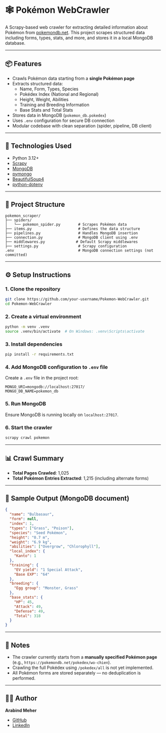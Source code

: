 # 🕸️ Pokémon WebCrawler

A Scrapy-based web crawler for extracting detailed information about Pokémon from [pokemondb.net](https://pokemondb.net). This project scrapes structured data including forms, types, stats, and more, and stores it in a local MongoDB database.

---

## 📦 Features

- Crawls Pokémon data starting from a **single Pokémon page**
- Extracts structured data:
  - Name, Form, Types, Species
  - Pokédex Index (National and Regional)
  - Height, Weight, Abilities
  - Training and Breeding Information
  - Base Stats and Total Stats
- Stores data in MongoDB (`pokemon_db.pokedex`)
- Uses `.env` configuration for secure DB connection
- Modular codebase with clean separation (spider, pipeline, DB client)

---

## 🚀 Technologies Used

- Python 3.12+
- [Scrapy](https://scrapy.org/)
- [MongoDB](https://www.mongodb.com/)
- [pymongo](https://pypi.org/project/pymongo/)
- [BeautifulSoup4](https://pypi.org/project/beautifulsoup4/)
- [python-dotenv](https://pypi.org/project/python-dotenv/)

---

## 📂 Project Structure

```
pokemon_scraper/
├── spiders/
│   └── pokemon_spider.py        # Scrapes Pokémon data
├── items.py                     # Defines the data structure
├── pipelines.py                 # Handles MongoDB insertion
├── connection.py                # MongoDB client using .env
├── middlewares.py              # Default Scrapy middlewares
├── settings.py                  # Scrapy configuration
.env                             # MongoDB connection settings (not committed)
```

---

## ⚙️ Setup Instructions

### 1. Clone the repository
```bash
git clone https://github.com/your-username/Pokemon-WebCrawler.git
cd Pokemon-WebCrawler
```

### 2. Create a virtual environment
```bash
python -m venv .venv
source .venv/bin/activate  # On Windows: .venv\Scripts\activate
```

### 3. Install dependencies
```bash
pip install -r requirements.txt
```

### 4. Add MongoDB configuration to `.env` file
Create a `.env` file in the project root:
```env
MONGO_URI=mongodb://localhost:27017/
MONGO_DB_NAME=pokemon_db
```

### 5. Run MongoDB
Ensure MongoDB is running locally on `localhost:27017`.

### 6. Start the crawler
```bash
scrapy crawl pokemon
```

---

## 📊 Crawl Summary

- **Total Pages Crawled**: 1,025  
- **Total Pokémon Entries Extracted**: 1,215 (including alternate forms)

---

## 🧪 Sample Output (MongoDB document)

```json
{
  "name": "Bulbasaur",
  "form": null,
  "index": 1,
  "types": ["Grass", "Poison"],
  "species": "Seed Pokémon",
  "height": "0.7 m",
  "weight": "6.9 kg",
  "abilities": ["Overgrow", "Chlorophyll"],
  "local_index": {
    "Kanto": 1
  },
  "training": {
    "EV yield": "1 Special Attack",
    "Base EXP": "64"
  },
  "breeding": {
    "Egg group": "Monster, Grass"
  },
  "base_stats": {
    "HP": 45,
    "Attack": 49,
    "Defense": 49,
    "Total": 318
  }
}
```

---

## 📌 Notes

- The crawler currently starts from a **manually specified Pokémon page** (e.g., `https://pokemondb.net/pokedex/wo-chien`).
- Crawling the full Pokédex using `/pokedex/all` is not yet implemented.
- All Pokémon forms are stored separately — no deduplication is performed.

---

## 🙋‍♂️ Author

**Arabind Meher**  
- [GitHub](https://github.com/arabind-meher)  
- [LinkedIn](https://www.linkedin.com/in/arabind-meher/)
